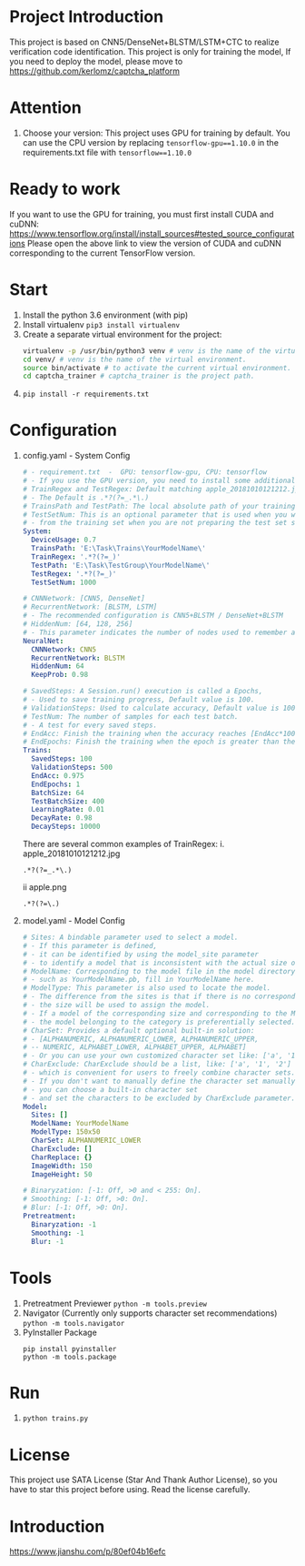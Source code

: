 # Project Introduction
This project is based on CNN5/DenseNet+BLSTM/LSTM+CTC to realize verification code identification. 
This project is only for training the model, If you need to deploy the model, please move to https://github.com/kerlomz/captcha_platform

# Attention
1. Choose your version:
    This project uses GPU for training by default.
    You can use the CPU version by replacing ```tensorflow-gpu==1.10.0``` in the requirements.txt file with ```tensorflow==1.10.0```
    
# Ready to work
   If you want to use the GPU for training, you must first install CUDA and cuDNN:
   https://www.tensorflow.org/install/install_sources#tested_source_configurations
   Please open the above link to view the version of CUDA and cuDNN corresponding to the current TensorFlow version.

# Start
1. Install the python 3.6 environment (with pip)
2. Install virtualenv ```pip3 install virtualenv```
3. Create a separate virtual environment for the project:
    ```bash
    virtualenv -p /usr/bin/python3 venv # venv is the name of the virtual environment.
    cd venv/ # venv is the name of the virtual environment.
    source bin/activate # to activate the current virtual environment.
    cd captcha_trainer # captcha_trainer is the project path.
    ```
4. ```pip install -r requirements.txt```


# Configuration
1. config.yaml - System Config
    ```yaml
    # - requirement.txt  -  GPU: tensorflow-gpu, CPU: tensorflow
    # - If you use the GPU version, you need to install some additional applications.
    # TrainRegex and TestRegex: Default matching apple_20181010121212.jpg file.
    # - The Default is .*?(?=_.*\.)
    # TrainsPath and TestPath: The local absolute path of your training and testing set.
    # TestSetNum: This is an optional parameter that is used when you want to extract some of the test set
    # - from the training set when you are not preparing the test set separately.
    System:
      DeviceUsage: 0.7
      TrainsPath: 'E:\Task\Trains\YourModelName\'
      TrainRegex: '.*?(?=_)'
      TestPath: 'E:\Task\TestGroup\YourModelName\'
      TestRegex: '.*?(?=_)'
      TestSetNum: 1000
    
    # CNNNetwork: [CNN5, DenseNet]
    # RecurrentNetwork: [BLSTM, LSTM]
    # - The recommended configuration is CNN5+BLSTM / DenseNet+BLSTM
    # HiddenNum: [64, 128, 256]
    # - This parameter indicates the number of nodes used to remember and store past states.
    NeuralNet:
      CNNNetwork: CNN5
      RecurrentNetwork: BLSTM
      HiddenNum: 64
      KeepProb: 0.98
    
    # SavedSteps: A Session.run() execution is called a Epochs,
    # - Used to save training progress, Default value is 100.
    # ValidationSteps: Used to calculate accuracy, Default value is 100.
    # TestNum: The number of samples for each test batch.
    # - A test for every saved steps.
    # EndAcc: Finish the training when the accuracy reaches [EndAcc*100]%.
    # EndEpochs: Finish the training when the epoch is greater than the defined epoch.
    Trains:
      SavedSteps: 100
      ValidationSteps: 500
      EndAcc: 0.975
      EndEpochs: 1
      BatchSize: 64
      TestBatchSize: 400
      LearningRate: 0.01
      DecayRate: 0.98
      DecaySteps: 10000
    ```
    There are several common examples of TrainRegex:
    i. apple_20181010121212.jpg
    ```
    .*?(?=_.*\.)
    ```
    ii apple.png
    ```
    .*?(?=\.)
    ```
    
1. model.yaml  - Model Config
    ```yaml
    # Sites: A bindable parameter used to select a model. 
    # - If this parameter is defined, 
    # - it can be identified by using the model_site parameter 
    # - to identify a model that is inconsistent with the actual size of the current model.
    # ModelName: Corresponding to the model file in the model directory,
    # - such as YourModelName.pb, fill in YourModelName here.
    # ModelType: This parameter is also used to locate the model. 
    # - The difference from the sites is that if there is no corresponding site, 
    # - the size will be used to assign the model. 
    # - If a model of the corresponding size and corresponding to the ModelType is not found, 
    # - the model belonging to the category is preferentially selected.
    # CharSet: Provides a default optional built-in solution:
    # - [ALPHANUMERIC, ALPHANUMERIC_LOWER, ALPHANUMERIC_UPPER,
    # -- NUMERIC, ALPHABET_LOWER, ALPHABET_UPPER, ALPHABET]
    # - Or you can use your own customized character set like: ['a', '1', '2'].
    # CharExclude: CharExclude should be a list, like: ['a', '1', '2']
    # - which is convenient for users to freely combine character sets.
    # - If you don't want to manually define the character set manually,
    # - you can choose a built-in character set
    # - and set the characters to be excluded by CharExclude parameter.
    Model:
      Sites: []
      ModelName: YourModelName
      ModelType: 150x50
      CharSet: ALPHANUMERIC_LOWER
      CharExclude: []
      CharReplace: {}
      ImageWidth: 150
      ImageHeight: 50
    
    # Binaryzation: [-1: Off, >0 and < 255: On].
    # Smoothing: [-1: Off, >0: On].
    # Blur: [-1: Off, >0: On].
    Pretreatment:
      Binaryzation: -1
      Smoothing: -1
      Blur: -1
    ```
# Tools
1. Pretreatment Previewer
    ```python -m tools.preview```
2. Navigator (Currently only supports character set recommendations)
    ```python -m tools.navigator```
4. PyInstaller Package
    ```
    pip install pyinstaller
    python -m tools.package
    ```
# Run
1. ```python trains.py```

# License
This project use SATA License (Star And Thank Author License), so you have to star this project before using. Read the license carefully.

# Introduction
https://www.jianshu.com/p/80ef04b16efc

